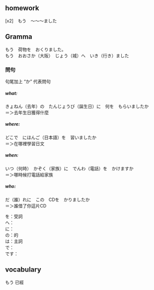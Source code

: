 ## homework
[x2]　もう　〜〜〜ました


## Gramma
もう　荷物を　おくりました。  
もう　おおさか（大阪）　じょう（城）へ　いき（行き）ました  


### 問句
句尾加上 “か” 代表問句  

##### what:
きょねん（去年）の　たんじょうび（誕生日）に　何を　もらいましたか  
＝＞去年生日獲得什麼  

##### where:
どこで　にほんご（日本語）を　習いましたか  
＝＞在哪裡學習日文  

##### when:
いつ（何時）　かぞく（家族）に　でんわ（電話）を　かけますか  
＝＞哪時候打電話給家族  

##### who:
 だ（誰）れに　この　CDを　かりましたか   
 ＝＞誰借了你這片CD  

を：受詞  
へ：  
に：  
の：的  
は：主詞  
で：  
です：  




## vocabulary 
もう 已經  
